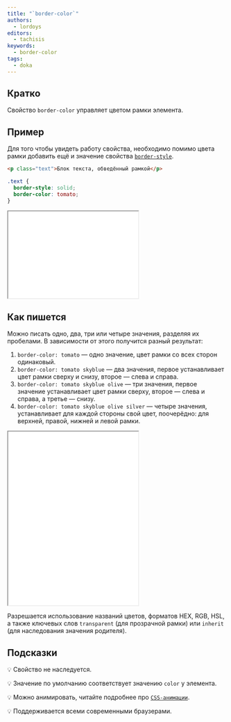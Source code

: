 ```yaml
---
title: "`border-color`"
authors:
  - lordoys
editors:
  - tachisis
keywords:
  - border-color
tags:
  - doka
---
```


## Кратко

Свойство `border-color` управляет цветом рамки элемента.

## Пример

Для того чтобы увидеть работу свойства, необходимо помимо цвета рамки добавить ещё и значение свойства [`border-style`](/css/border-style/).

```html
<p class="text">Блок текста, обведённый рамкой</p>
```

```css
.text {
  border-style: solid;
  border-color: tomato;
}
```

<iframe title="Блок текста" src="demos/basic/" height="200"></iframe>

## Как пишется

Можно писать одно, два, три или четыре значения, разделяя их пробелами. В зависимости от этого получится разный результат:

1. `border-color: tomato` — одно значение, цвет рамки со всех сторон одинаковый.
1. `border-color: tomato skyblue` — два значения, первое устанавливает цвет рамки сверху и снизу, второе — слева и справа.
1. `border-color: tomato skyblue olive` — три значения, первое значение устанавливает цвет рамки сверху, второе — слева и справа, а третье — снизу.
1. `border-color: tomato skyblue olive silver` — четыре значения, устанавливает для каждой стороны свой цвет, поочерёдно: для верхней, правой, нижней и левой рамки.

<iframe title="Блок текста" src="demos/different-border-colors/" height="400"></iframe>

Разрешается использование названий цветов, форматов HEX, RGB, HSL, а также ключевых слов `transparent` (для прозрачной рамки) или `inherit` (для наследования значения родителя).

## Подсказки

💡 Свойство не наследуется.

💡 Значение по умолчанию соответствует значению `color` у элемента.

💡 Можно анимировать, читайте подробнее про [`CSS-анимации`](/css/animation/).

💡 Поддерживается всеми современными браузерами.

